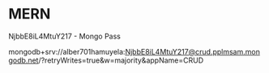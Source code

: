 # MERN
NjbbE8iL4MtuY217 - Mongo Pass

mongodb+srv://alber701hamuyela:NjbbE8iL4MtuY217@crud.pplmsam.mongodb.net/?retryWrites=true&w=majority&appName=CRUD